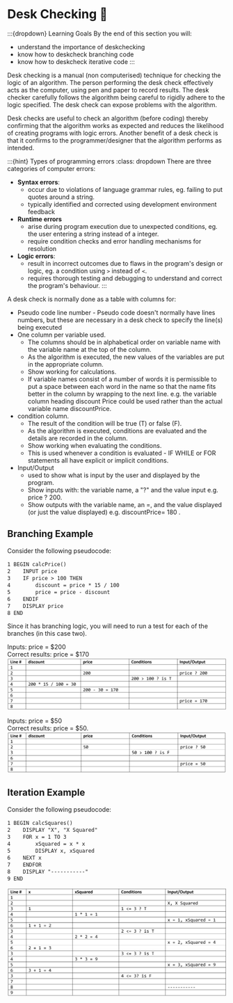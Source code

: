 # Desk Checking 📝

:::{dropdown} Learning Goals
By the end of this section you will:
- understand the importance of deskchecking
- know how to deskcheck branching code
- know how to deskcheck iterative code
:::

Desk checking is a manual (non computerised) technique for checking the logic of an algorithm. The person performing the desk check effectively acts as the computer, using pen and paper to record results. The desk checker carefully follows the algorithm being careful to rigidly adhere to the logic specified. The desk check can expose problems with the algorithm.

Desk checks are useful to check an algorithm (before coding) thereby confirming that the algorithm works as expected and reduces the likelihood of creating programs with logic errors. Another benefit of a desk check is that it confirms to the programmer/designer that the algorithm performs as intended.

:::{hint} Types of programming errors
:class: dropdown
There are three categories of computer errors: 

- **Syntax errors**:
    - occur due to violations of language grammar rules, eg. failing to put quotes around a string.
    - typically identified and corrected using development environment feedback
- **Runtime errors**
    - arise during program execution due to unexpected conditions, eg. the user entering a string instead of a integer.
    - require condition checks and error handling mechanisms for resolution
- **Logic errors**: 
    - result in incorrect outcomes due to flaws in the program's design or logic, eg. a condition using `>` instead of `<`.
    - requires thorough testing and debugging to understand and correct the program's behaviour.
:::

A desk check is normally done as a table with columns for:

- Pseudo code line number - Pseudo code doesn't normally have lines numbers, but these are necessary in a desk check to specify the line(s) being executed
- One column per variable used.
  - The columns should be in alphabetical order on variable name with the variable name at the top of the column.
  - As the algorithm is executed, the new values of the variables are put in the appropriate column.
  - Show working for calculations.
  - If variable names consist of a number of words it is permissible to put a space between each word in the name so that the name fits better in the column by wrapping to the next line. e.g. the variable column heading discount Price could be used rather than the actual variable name discountPrice.
- condition column.
  - The result of the condition will be true (T) or false (F).
  - As the algorithm is executed, conditions are evaluated and the details are recorded in the column.
  - Show working when evaluating the conditions.
  - This is used whenever a condition is evaluated - IF WHILE or FOR statements all have explicit or implicit conditions.
- Input/Output
  - used to show what is input by the user and displayed by the program.
  - Show inputs with: the variable name, a "?" and the value input e.g. price ? 200.
  - Show outputs with the variable name, an =, and the value displayed (or just the value displayed) e.g. discountPrice= 180 .

## Branching Example

Consider the following pseudocode:

``` pseudocode
1 BEGIN calcPrice()
2    INPUT price
3    IF price > 100 THEN
4        discount = price * 15 / 100
5        price = price - discount
6    ENDIF
7    DISPLAY price
8 END
```

Since it has branching logic, you will need to run a test for each of the branches (in this case two).

Inputs: price = \$200  
Correct results: price = \$170
![desk check 1](./assets/09/desk_check_1.png)

Inputs: price = \$50  
Correct results: price = \$50.
![desk check 2](./assets/09/desk_check_2.png)

## Iteration Example

Consider the following pseudocode:

``` pseudocode
1 BEGIN calcSquares()
2    DISPLAY "X", "X Squared"
3    FOR x = 1 TO 3
4        xSquared = x * x
5        DISPLAY x, xSquared
6    NEXT x
7    ENDFOR
8    DISPLAY "-----------"
9 END
```

![desk check 3](./assets/09/desk_check_3.png)